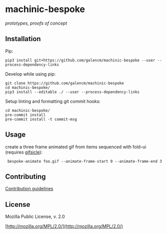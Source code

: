 # machinic-bespoke

_prototypes, proofs of concept_

## Installation

Pip:

```
pip3 install git+https://github.com/galencm/machinic-bespoke --user --process-dependency-links
```

Develop while using pip:

```
git clone https://github.com/galencm/machinic-bespoke
cd machinic-bespoke/
pip3 install --editable ./ --user --process-dependency-links
```

Setup linting and formatting git commit hooks:

```
cd machinic-bespoke/
pre-commit install
pre-commit install -t commit-msg
```

## Usage

create a three frame animated gif from items sequenced with fold-ui (requires [gifsicle](http://www.lcdf.org/gifsicle/)):

```
 bespoke-animate foo.gif --animate-frame-start 0 --animate-frame-end 3
```

## Contributing

[Contribution guidelines](CONTRIBUTING.md)

## License
Mozilla Public License, v. 2.0

[http://mozilla.org/MPL/2.0/](http://mozilla.org/MPL/2.0/)

